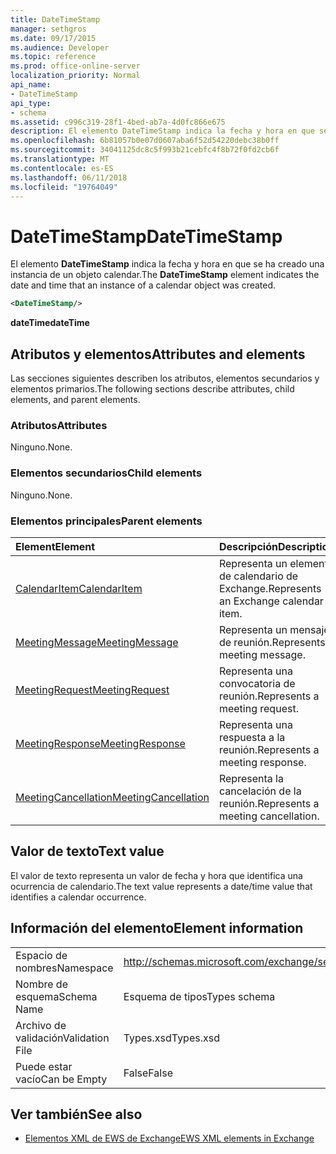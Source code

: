 ```yaml
---
title: DateTimeStamp
manager: sethgros
ms.date: 09/17/2015
ms.audience: Developer
ms.topic: reference
ms.prod: office-online-server
localization_priority: Normal
api_name:
- DateTimeStamp
api_type:
- schema
ms.assetid: c996c319-28f1-4bed-ab7a-4d0fc866e675
description: El elemento DateTimeStamp indica la fecha y hora en que se ha creado una instancia de un objeto calendar.
ms.openlocfilehash: 6b81057b0e07d0607aba6f52d54220debc38b0ff
ms.sourcegitcommit: 34041125dc8c5f993b21cebfc4f8b72f0fd2cb6f
ms.translationtype: MT
ms.contentlocale: es-ES
ms.lasthandoff: 06/11/2018
ms.locfileid: "19764049"
---
```

# <a name="datetimestamp"></a><span data-ttu-id="5aa39-103">DateTimeStamp</span><span class="sxs-lookup"><span data-stu-id="5aa39-103">DateTimeStamp</span></span>

<span data-ttu-id="5aa39-104">El elemento **DateTimeStamp** indica la fecha y hora en que se ha creado una instancia de un objeto calendar.</span><span class="sxs-lookup"><span data-stu-id="5aa39-104">The **DateTimeStamp** element indicates the date and time that an instance of a calendar object was created.</span></span> 
  
```xml
<DateTimeStamp/>
```

<span data-ttu-id="5aa39-105">**dateTime**</span><span class="sxs-lookup"><span data-stu-id="5aa39-105">**dateTime**</span></span>

## <a name="attributes-and-elements"></a><span data-ttu-id="5aa39-106">Atributos y elementos</span><span class="sxs-lookup"><span data-stu-id="5aa39-106">Attributes and elements</span></span>

<span data-ttu-id="5aa39-107">Las secciones siguientes describen los atributos, elementos secundarios y elementos primarios.</span><span class="sxs-lookup"><span data-stu-id="5aa39-107">The following sections describe attributes, child elements, and parent elements.</span></span>
  
### <a name="attributes"></a><span data-ttu-id="5aa39-108">Atributos</span><span class="sxs-lookup"><span data-stu-id="5aa39-108">Attributes</span></span>

<span data-ttu-id="5aa39-109">Ninguno.</span><span class="sxs-lookup"><span data-stu-id="5aa39-109">None.</span></span>
  
### <a name="child-elements"></a><span data-ttu-id="5aa39-110">Elementos secundarios</span><span class="sxs-lookup"><span data-stu-id="5aa39-110">Child elements</span></span>

<span data-ttu-id="5aa39-111">Ninguno.</span><span class="sxs-lookup"><span data-stu-id="5aa39-111">None.</span></span>
  
### <a name="parent-elements"></a><span data-ttu-id="5aa39-112">Elementos principales</span><span class="sxs-lookup"><span data-stu-id="5aa39-112">Parent elements</span></span>

|<span data-ttu-id="5aa39-113">**Element**</span><span class="sxs-lookup"><span data-stu-id="5aa39-113">**Element**</span></span>|<span data-ttu-id="5aa39-114">**Descripción**</span><span class="sxs-lookup"><span data-stu-id="5aa39-114">**Description**</span></span>|
|:-----|:-----|
|[<span data-ttu-id="5aa39-115">CalendarItem</span><span class="sxs-lookup"><span data-stu-id="5aa39-115">CalendarItem</span></span>](calendaritem.md) <br/> |<span data-ttu-id="5aa39-116">Representa un elemento de calendario de Exchange.</span><span class="sxs-lookup"><span data-stu-id="5aa39-116">Represents an Exchange calendar item.</span></span>  <br/> |
|[<span data-ttu-id="5aa39-117">MeetingMessage</span><span class="sxs-lookup"><span data-stu-id="5aa39-117">MeetingMessage</span></span>](meetingmessage.md) <br/> |<span data-ttu-id="5aa39-118">Representa un mensaje de reunión.</span><span class="sxs-lookup"><span data-stu-id="5aa39-118">Represents a meeting message.</span></span>  <br/> |
|[<span data-ttu-id="5aa39-119">MeetingRequest</span><span class="sxs-lookup"><span data-stu-id="5aa39-119">MeetingRequest</span></span>](meetingrequest.md) <br/> |<span data-ttu-id="5aa39-120">Representa una convocatoria de reunión.</span><span class="sxs-lookup"><span data-stu-id="5aa39-120">Represents a meeting request.</span></span>  <br/> |
|[<span data-ttu-id="5aa39-121">MeetingResponse</span><span class="sxs-lookup"><span data-stu-id="5aa39-121">MeetingResponse</span></span>](meetingresponse.md) <br/> |<span data-ttu-id="5aa39-122">Representa una respuesta a la reunión.</span><span class="sxs-lookup"><span data-stu-id="5aa39-122">Represents a meeting response.</span></span>  <br/> |
|[<span data-ttu-id="5aa39-123">MeetingCancellation</span><span class="sxs-lookup"><span data-stu-id="5aa39-123">MeetingCancellation</span></span>](meetingcancellation.md) <br/> |<span data-ttu-id="5aa39-124">Representa la cancelación de la reunión.</span><span class="sxs-lookup"><span data-stu-id="5aa39-124">Represents a meeting cancellation.</span></span>  <br/> |
   
## <a name="text-value"></a><span data-ttu-id="5aa39-125">Valor de texto</span><span class="sxs-lookup"><span data-stu-id="5aa39-125">Text value</span></span>

<span data-ttu-id="5aa39-126">El valor de texto representa un valor de fecha y hora que identifica una ocurrencia de calendario.</span><span class="sxs-lookup"><span data-stu-id="5aa39-126">The text value represents a date/time value that identifies a calendar occurrence.</span></span>
  
## <a name="element-information"></a><span data-ttu-id="5aa39-127">Información del elemento</span><span class="sxs-lookup"><span data-stu-id="5aa39-127">Element information</span></span>

|||
|:-----|:-----|
|<span data-ttu-id="5aa39-128">Espacio de nombres</span><span class="sxs-lookup"><span data-stu-id="5aa39-128">Namespace</span></span>  <br/> |http://schemas.microsoft.com/exchange/services/2006/types  <br/> |
|<span data-ttu-id="5aa39-129">Nombre de esquema</span><span class="sxs-lookup"><span data-stu-id="5aa39-129">Schema Name</span></span>  <br/> |<span data-ttu-id="5aa39-130">Esquema de tipos</span><span class="sxs-lookup"><span data-stu-id="5aa39-130">Types schema</span></span>  <br/> |
|<span data-ttu-id="5aa39-131">Archivo de validación</span><span class="sxs-lookup"><span data-stu-id="5aa39-131">Validation File</span></span>  <br/> |<span data-ttu-id="5aa39-132">Types.xsd</span><span class="sxs-lookup"><span data-stu-id="5aa39-132">Types.xsd</span></span>  <br/> |
|<span data-ttu-id="5aa39-133">Puede estar vacío</span><span class="sxs-lookup"><span data-stu-id="5aa39-133">Can be Empty</span></span>  <br/> |<span data-ttu-id="5aa39-134">False</span><span class="sxs-lookup"><span data-stu-id="5aa39-134">False</span></span>  <br/> |
   
## <a name="see-also"></a><span data-ttu-id="5aa39-135">Ver también</span><span class="sxs-lookup"><span data-stu-id="5aa39-135">See also</span></span>

- [<span data-ttu-id="5aa39-136">Elementos XML de EWS de Exchange</span><span class="sxs-lookup"><span data-stu-id="5aa39-136">EWS XML elements in Exchange</span></span>](ews-xml-elements-in-exchange.md)

